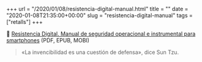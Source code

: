 +++
url = "/2020/01/08/resistencia-digital-manual.html"
title = ""
date = "2020-01-08T21:35:00+00:00"
slug = "resistencia-digital-manual"
tags = ["retalls"]
+++

📎 [Resistencia Digital. Manual de seguridad operacional e instrumental para smartphones](https://www.criptica.org/blog/resistencia-digital/) (PDF, EPUB, MOBI)

> «La invencibilidad es una cuestión de defensa», dice Sun Tzu.

